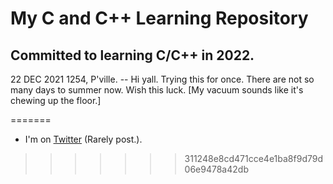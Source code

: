 # My C and C++ Learning Repository
## Committed to learning C/C++ in 2022.

22 DEC 2021 1254, P'ville. -- Hi yall. Trying this for once. There are not so many days to summer now. Wish this luck. [My vacuum sounds like it's chewing up the floor.]

=======
- I'm on [Twitter](http://www.twitter.com/thesedays2020) \(Rarely post.\).
>>>>>>> 311248e8cd471cce4e1ba8f9d79d06e9478a42db
